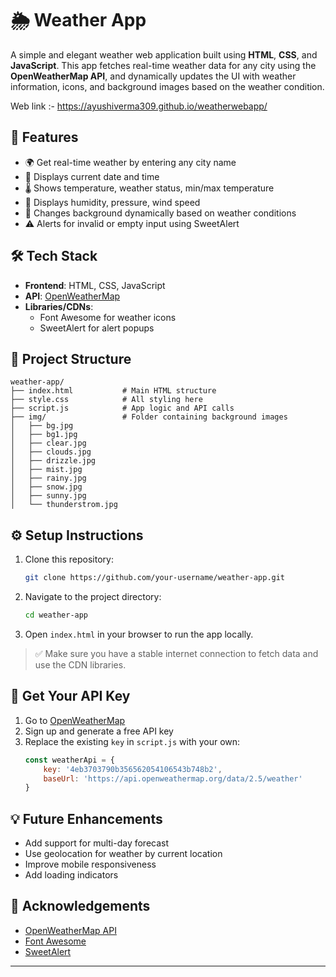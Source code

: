 
# 🌦️ Weather App

A simple and elegant weather web application built using **HTML**, **CSS**, and **JavaScript**. This app fetches real-time weather data for any city using the **OpenWeatherMap API**, and dynamically updates the UI with weather information, icons, and background images based on the weather condition.

Web link
:-
https://ayushiverma309.github.io/weatherwebapp/



## 🚀 Features

- 🌍 Get real-time weather by entering any city name
- 📅 Displays current date and time
- 🌡️ Shows temperature, weather status, min/max temperature
- 💨 Displays humidity, pressure, wind speed
- 🎨 Changes background dynamically based on weather conditions
- ⚠️ Alerts for invalid or empty input using SweetAlert

## 🛠️ Tech Stack

- **Frontend**: HTML, CSS, JavaScript
- **API**: [OpenWeatherMap](https://openweathermap.org/api)
- **Libraries/CDNs**:
  - Font Awesome for weather icons
  - SweetAlert for alert popups

## 📂 Project Structure

```
weather-app/
├── index.html           # Main HTML structure
├── style.css            # All styling here
├── script.js            # App logic and API calls
├── img/                 # Folder containing background images
│   ├── bg.jpg
│   ├── bg1.jpg
│   ├── clear.jpg
│   ├── clouds.jpg
│   ├── drizzle.jpg
│   ├── mist.jpg
│   ├── rainy.jpg
│   ├── snow.jpg
│   ├── sunny.jpg
│   └── thunderstrom.jpg
```

## ⚙️ Setup Instructions

1. Clone this repository:
   ```bash
   git clone https://github.com/your-username/weather-app.git
   ```

2. Navigate to the project directory:
   ```bash
   cd weather-app
   ```

3. Open `index.html` in your browser to run the app locally.

> ✅ Make sure you have a stable internet connection to fetch data and use the CDN libraries.

## 🔑 Get Your API Key

1. Go to [OpenWeatherMap](https://openweathermap.org/api)
2. Sign up and generate a free API key
3. Replace the existing `key` in `script.js` with your own:
   ```javascript
   const weatherApi = {
       key: '4eb3703790b356562054106543b748b2',
       baseUrl: 'https://api.openweathermap.org/data/2.5/weather'
   }
   ```


## 💡 Future Enhancements

- Add support for multi-day forecast
- Use geolocation for weather by current location
- Improve mobile responsiveness
- Add loading indicators

## 🙌 Acknowledgements

- [OpenWeatherMap API](https://openweathermap.org/api)
- [Font Awesome](https://fontawesome.com/)
- [SweetAlert](https://sweetalert.js.org/)

---


